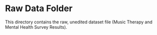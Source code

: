 # Raw Data Folder

This directory contains the raw, unedited dataset file (Music Therapy and Mental Health Survey Results).
